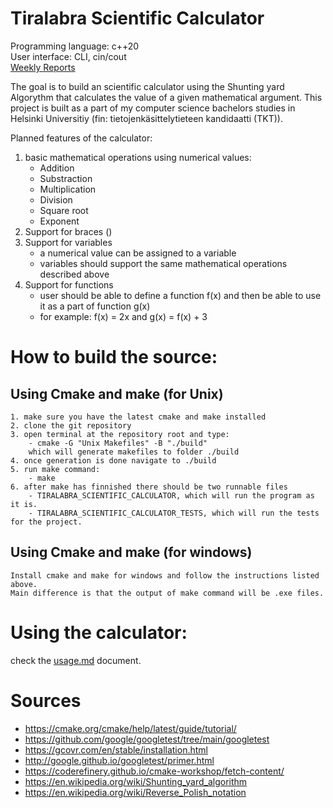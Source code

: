 # Tiralabra Scientific Calculator

Programming language: c++20  
User interface: CLI, cin/cout  
[Weekly Reports](https://github.com/MatiasSinisalo/Tiralabra/tree/main/documents/weeklyreports)  

The goal is to build an scientific calculator using the Shunting yard Algorythm that calculates the value of a given mathematical argument.
This project is built as a part of my computer science bachelors studies in Helsinki Universitiy (fin: tietojenkäsittelytieteen kandidaatti (TKT)).

Planned features of the calculator:

1. basic mathematical operations using numerical values:
    - Addition
    - Substraction
    - Multiplication
    - Division
    - Square root
    - Exponent
2. Support for braces ()
3. Support for variables
    - a numerical value can be assigned to a variable
    - variables should support the same mathematical operations described above
4. Support for functions
    - user should be able to define a function f(x) and then be able to use it as a part of function g(x)
    - for example: f(x) = 2x and g(x) = f(x) + 3
# How to build the source:

## Using Cmake and make (for Unix)
    1. make sure you have the latest cmake and make installed
    2. clone the git repository
    3. open terminal at the repository root and type: 
        - cmake -G "Unix Makefiles" -B "./build"
        which will generate makefiles to folder ./build
    4. once generation is done navigate to ./build
    5. run make command:
        - make
    6. after make has finnished there should be two runnable files
        - TIRALABRA_SCIENTIFIC_CALCULATOR, which will run the program as it is.
        - TIRALABRA_SCIENTIFIC_CALCULATOR_TESTS, which will run the tests for the project.
## Using Cmake and make (for windows)
    Install cmake and make for windows and follow the instructions listed above. 
    Main difference is that the output of make command will be .exe files.

# Using the calculator:
check the [usage.md](https://github.com/MatiasSinisalo/Tiralabra/blob/main/documents/usage.md) document.

# Sources
- https://cmake.org/cmake/help/latest/guide/tutorial/  
- https://github.com/google/googletest/tree/main/googletest  
- https://gcovr.com/en/stable/installation.html  
- http://google.github.io/googletest/primer.html  
- https://coderefinery.github.io/cmake-workshop/fetch-content/  
- https://en.wikipedia.org/wiki/Shunting_yard_algorithm
- https://en.wikipedia.org/wiki/Reverse_Polish_notation








    
